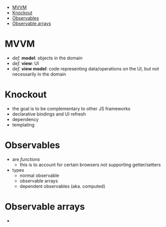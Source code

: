 - [MVVM](#mvvm)
- [Knockout](#knockout)
- [Observables](#observables)
- [Observable arrays](#observable-arrays)

# MVVM
- *def.* **model**: objects in the domain
- *def.* **view**: UI
- *def.* **view model**: code representing data/operations *on* the UI, but not necessarily in the domain

# Knockout
- the goal is to be complementary to other JS frameworks
- declarative bindings and UI refresh
- dependency
- templating

# Observables
- are *functions*
  - this is to account for certain browsers not supporting getter/setters
- types
  - normal observable
  - observable arrays
  - dependent observables (aka. computed)

# Observable arrays
- 